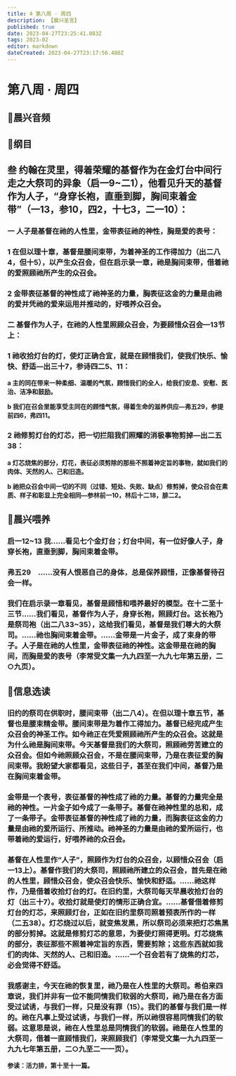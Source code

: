 ```yaml
---
title: 4 第八周 · 周四
description: 【晨兴圣言】
published: true
date: 2023-04-27T23:25:41.083Z
tags: 2023-02
editor: markdown
dateCreated: 2023-04-27T23:17:56.480Z
---
```


# 第八周 **·** 周四

## 🎵晨兴音频

## 📙纲目

## **叁	约翰在灵里，得着荣耀的基督作为在金灯台中间行走之大祭司的异象（启一9~二1），他看见升天的基督作为人子，“身穿长袍，直垂到脚，胸间束着金带”（一13，参10，四2，十七3，二一10）：**

### 一	人子是基督在祂的人性里，金带表征祂的神性，胸是爱的表号：

### 1	在但以理十章，基督是腰间束带，为着神圣的工作得加力（出二八4，但十5），以产生众召会，但在启示录一章，祂是胸间束带，借着祂的爱照顾祂所产生的众召会。

### 2	金带表征基督的神性成了祂神圣的力量，胸表征这金的力量是由祂的爱并凭祂的爱来运用并推动的，好喂养众召会。

### 二	基督作为人子，在祂的人性里照顾众召会，为要顾惜众召会—13节上：

### 1	祂收拾灯台的灯，使灯正确合宜，就是在顾惜我们，使我们快乐、愉快、舒适—出三十7，参诗四二5、11：

**a	主的同在带来一种柔细、温暖的气氛，顾惜我们的全人，给我们安息、安慰、医治、洁净和鼓励。**

**b	我们在召会里能享受主同在的顾惜气氛，得着生命的滋养供应—弗五29，参提前四6，弗四11。**

### 2	祂修剪灯台的灯芯，把一切拦阻我们照耀的消极事物剪掉—出二五38：

**a	灯芯烧焦的部分，灯花，表征必须剪除的那些不照着神定旨的事物，就如我们的肉体、天然的人、己和旧造。**

**b	祂把众召会中间一切的不同（过错、短处、失败、缺点）修剪掉，使众召会在素质、样子和彰显上完全相同—参林前一10，林后十二18，腓二2。**

## 📙晨兴喂养

### **启一12~13	我……看见七个金灯台；灯台中间，有一位好像人子，身穿长袍，直垂到脚，胸间束着金带。**

### **弗五29　……没有人恨恶自己的身体，总是保养顾惜，正像基督待召会一样。**

### 我们在启示录一章看见，基督是顾惜和喂养最好的模型。在十二至十三节……我们看见，基督作为人子，身穿长袍，照顾灯台。这长袍乃是祭司袍（出二八33~35），这给我们看见，基督是我们尊大的大祭司。……祂也胸间束着金带。……金带是一片金子，成了束身的带子。人子是在祂的人性里，金带表征祂的神性。这金带是在祂的胸间，而胸是爱的表号（李常受文集一九九四至一九九七年第五册，二○九页）。

## 📙信息选读

### 旧约的祭司在供职时，腰间束带（出二八4）。在但以理十章五节，基督也是腰束精金带。腰间束带是为着作工得加力。基督已经完成产生众召会的神圣工作。如今祂正在凭爱照顾祂所产生的众召会。这就是为什么祂是胸间束带。今天基督是我们的大祭司，照顾祂劳苦建立的众召会。但如今祂照顾众召会，不是在腰间束带，乃是在表征爱的胸间束带。我盼望大家都看见，这些日子，甚至在我们中间，基督乃是在胸间束着金带。

### 金带是一个表号，表征基督的神性成了祂的力量。基督的力量完全是祂的神性。一片金子如今成了一条带子。基督在祂神性里的总和，成了一条带子。金带表征基督的神性成了祂的力量，而胸表征这金的力量是由祂的爱所运行、所推动。祂神圣的力量是由祂的爱所运行，也带着祂的爱运行，好喂养祂的众召会。

### 基督在人性里作“人子”，照顾作为灯台的众召会，以顾惜众召会（启一13上）。基督作我们的大祭司，照顾祂所建立的众召会，首先是在祂的人性里，顾惜众召会，使众召会快乐、愉快和舒适。……祂这样作，乃是借着收拾灯台的灯。在旧约里，大祭司每天早晨收拾灯台的灯（出三十7）。收拾灯就是使灯的情形正确合宜。……基督借着修剪灯台的灯芯，来照顾灯台，正如在旧约里祭司照着预表所作的一样（二五38）。灯芯烧过以后，就变焦发黑，所以祭司必须来把灯芯焦黑的部分剪掉。这就是修剪灯芯的意思，为要使灯照得更明。灯芯烧焦的部分，表征那些不照着神定旨的东西，需要剪除；这些东西就如我们的肉体、天然的人、己和旧造。……一个召会若有了烧焦的灯芯，必会觉得不舒适。

### 我感谢主，今天在祂的恢复里，祂乃是在人性里的大祭司。希伯来四章说，我们并非有一位不能同情我们软弱的大祭司，祂乃是在各方面受过试诱，与我们一样，只是没有罪（15）。我们的基督与我们是一样的。祂在凡事上受过试诱，与我们一样，所以祂很容易同情我们的软弱。这意思是说，祂在人性里总是同情我们的软弱。祂是在人性里的大祭司，借着一直顾惜我们，来照顾我们（李常受文集一九九四至一九九七年第五册，二○九至二一一页）。

**参读：活力排，第十至十一篇。**